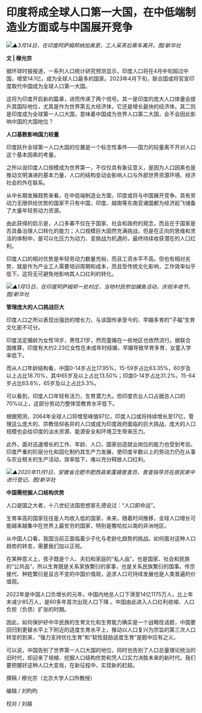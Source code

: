 # 印度将成全球人口第一大国，在中低端制造业方面或与中国展开竞争

![](https://inews.gtimg.com/newsapp_bt/0/15775201069/1000)_▲3月14日，在印度阿萨姆邦纳加奥恩，工人采茶后乘车离开。图/新华社_

**文 | 穆光宗**

据环球时报报道，一系列人口统计研究预测显示，印度人口将在4月中旬超过中国，增至14.1亿，成为全球人口最多的国家。2023年4月下旬，联合国或将官宣印度取代中国成为全球人口第一大国。

这将为印度开启新的篇章，进而传递了两个信号。其一是印度的庞大人口体量会提升其国际地位，尤其是作为世界第五大经济体，它还是增长最快的经济体。其二则是印度成为全球第一人口大国，意味着中国成为世界人口第二大国，会不会因此影响中国的大国地位？

**人口基数影响国力较量**

印度跃升全球第一人口大国的位置是一个标志性事件——国力的较量离不开对人口这个基本因素的考量。

之所以说印度人口规模成为世界第一，不仅仅具有象征意义，是因为人口因素也是推动文明演进的基本力量，人口的结构变动会影响人口与外部世界资源环境、经济社会的外在联系。

从中长期发展趋势来看，在中低端制造业方面，印度或将与中国展开竞争。具有劳动力无限供给优势的国家不只有中国，印度、越南等东南亚诸国都为经济起飞储备了大量年轻劳动力资源。

由此获得的启示是，人口多寡不仅在于国家、社会和政府的观念，而且在于国家是否具备治理人口转化的能力；人口规模巨大固然充满挑战，但是在正向的思维和灵活的体制中，是可以化压力为动力、变挑战为机遇的，最终持续收获潜在的人口红利。

印度人口的相对优势是年轻劳动力数量充裕，而且工资水平不高。但也有相对劣势，就是作为产业工人需要培训周期和成本，而且受传统文化影响，工作效率似乎低下。这将无可避免地影响其人口红利的转化。

![](https://inews.gtimg.com/newsapp_bt/0/15775201072/1000)_▲1月13日，在印度阿萨姆邦一处村庄，当地村民参加捕鱼活动，庆祝丰收节。图/新华社_

**管理庞大的人口挑战巨大**

印度人口之所以表现出强劲的增长力，与该国传承至今的、早婚多育的“子福”生育文化密不可分。

印度法定婚龄为女性18岁，男性21岁，然而童婚在一些地区也依然流行。据联合国推算，印度有大约2.23亿女性在未成年时结婚，早婚导致早育多育，女童入学率低下。

而从人口年龄结构看，中国0-14岁占比17.95%，15-59岁占比63.35%，60岁及以上占比18.70%，其中65岁及以上占比13.50%；印度0-14岁占比31.2%，15-64岁占比63.6%，65岁及以上占比5.3%。

可以看到，印度人口年轻有活力，生育潜力大。但印度农业人口占据总人口的70%以上，这部分劳动力整体受教育水平低下。

根据预测，2064年全球人口将增至峰值97亿，印度人口或将持续增长至17亿，管理这么庞大的、宗教信仰各异的人口或成为印度政府面临的巨大挑战，庞大的人口规模也会给印度的淡水资源、能源安全和环境卫生带来压力。

此外，面对迅速增长的工作、年龄、人口，国家创造就业岗位的能力也受到考验。印度严重的阶层分化和固化制约其生产力发展，使印度半数以上的劳动力仍在从事与农业相关的生产活动，效率低下，难以充分释放人口红利。

![](https://inews.gtimg.com/newsapp_bt/0/15775201129/1000)_▲2020年11月1日，安徽省合肥市肥西县紫蓬镇普查员、普查指导员在居民家中进行登记。图/新华社_

**中国需挖掘人口结构优势**

人口是国之大者，十八世纪法国思想家孔德说过：“人口即命运”。

生育率高的国家往往是人均收入低的国家，未来，随着时间推移，全球人口增长可能越来越集中在世界上最贫穷的国家，特别是撒哈拉以南的非洲地区。

从中国人口看，我国当前正面临着少子化与老龄化趋势的挑战。如何面对这种人口趋势的转变，需要我们加以正视。

在某种意义上，孩子既是个人、夫妇和家庭的“私人品”，也是国家、社会和民族的“公共品”，所以生育既是关系家族繁衍的家事，也是关系民族繁衍的国事。传宗接代、种姓繁衍是亘古不变的中国价值观，追求人口可持续发展也是人类普遍的价值观。

2022年是中国人口负增长的元年，中国内地总人口下滑至14亿1175万人，比上年末减少85万人，是60多年首次出现人口下降
。中国由此进入人口红利收缩、人口负担（负债）扩张的时期。

因此，如何保护好中华民族的生育文化和生育能力确实是一个战略性话题，中国要回归到更替水平上下附近的适度生育水平上，推动以人口复兴为宗旨的第三次人口转变的到来，“强力支持优化生育”和“软性鼓励适度生育”是题中应有之义。

可以说，中国告别了世界第一人口大国的地位，同时也告别了人口总量理论统治的旧时代，却迎来了培植、挖掘人口结构优势和凭人口实力决胜未来的新时代。我们要把握好这种人口大变局，在新征程中，实现新的赶超。

撰稿 / 穆光宗（北京大学人口所教授）

编辑 / 刘昀昀

校对 / 刘越

